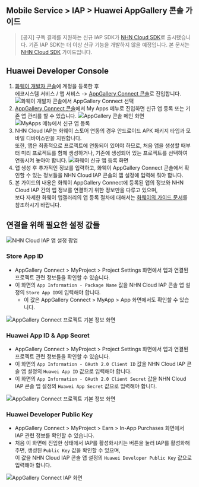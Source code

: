 ## Mobile Service > IAP > Huawei AppGallery 콘솔 가이드

> [공지]
> 구독 결제를 지원하는 신규 IAP SDK가 [NHN Cloud SDK](http://docs.toast.com/ko/TOAST/ko/toast-sdk/overview/)로 출시됐습니다.
> 기존 IAP SDK는 더 이상 신규 기능을 개발하지 않을 예정입니다.
> 본 문서는 [NHN Cloud SDK](http://docs.toast.com/ko/TOAST/ko/toast-sdk/overview/) 가이드입니다.

## Huawei Developer Console
1. [화웨이 개발자 콘솔](https://developer.huawei.com/consumer/en/console)에 계정을 등록한 후 <br/>
   에코시스템 서비스 / 앱 서비스 -> [AppGallery Connect 콘솔](https://developer.huawei.com/consumer/en/service/josp/agc/index.html#/)로 진입합니다.
   ![화웨이 개발자 콘솔에서 AppGallery Connect 선택](http://static.toastoven.net/prod_iap/huawei_console_kor.png)
2. [AppGallery Connect 콘솔](https://developer.huawei.com/consumer/en/service/josp/agc/index.html#/)에서 My Apps 메뉴로 진입하면 신규 앱 등록 또는 기존 앱 관리를 할 수 있습니다.
   ![AppGallery 콘솔 메인 화면](http://static.toastoven.net/prod_iap/huawei_console_app_main_eng.png)
   ![MyApps 메뉴에서 신규 앱 등록](http://static.toastoven.net/prod_iap/huawei_console_app_01_eng.png)
3. NHN Cloud IAP는 화웨이 스토어 연동의 경우 안드로이드 APK 패키지 타입과 모바일 디바이스만을 지원합니다.<br/>
   또한, 앱은 최종적으로 프로젝트에 연동되어 있어야 하므로, 처음 앱을 생성할 때부터 미리 프로젝트를 함께 생성하거나, 기존에 생성되어 있는 프로젝트를 선택하여 연동시켜 놓아야 합니다.
   ![화웨이 신규 앱 등록 화면](http://static.toastoven.net/prod_iap/huawei_console_app_02_eng.png)
4. 앱 생성 후 추가적인 정보를 입력하고, 화웨이 AppGallery Connect 콘솔에서 확인할 수 있는 정보들을 NHN Cloud IAP 콘솔의 앱 설정에 입력해 줘야 합니다.
5. 본 가이드의 내용은 화웨이 AppGallery Connect에 등록된 앱의 정보와 NHN Cloud IAP 간의 앱 정보를 연결하기 위한 정보만을 다루고 있으며, <br/> 보다 자세한 화웨이 앱갤러리의 앱 등록 절차에 대해서는 [화웨이의 가이드 문서](https://developer.huawei.com/consumer/en/doc/development/HMSCore-Guides/introduction-0000001050033062)를 참조하시기 바랍니다.

## 연결을 위해 필요한 설정 값들
![NHN Cloud IAP 앱 설정 팝업](http://static.toastoven.net/prod_iap/huawei_iap_console_kor.png)
### Store App ID
- AppGallery Connect > MyProject > Project Settings 화면에서 앱과 연결된 프로젝트 관련 정보들을 확인할 수 있습니다.
- 이 화면의 `App Information - Package Name` 값을 NHN Cloud IAP 콘솔 앱 설정의 `Store App ID`에 입력해야 합니다.
    - 이 값은 AppGallery Connect > MyApp > App 화면에서도 확인할 수 있습니다.

![AppGallery Connect 프로젝트 기본 정보 화면](http://static.toastoven.net/prod_iap/huawei_console_app_06_eng.png)

### Huawei App ID & App Secret
- AppGallery Connect > MyProject > Project Settings 화면에서 앱과 연결된 프로젝트 관련 정보들을 확인할 수 있습니다.
- 이 화면의 `App Information - OAuth 2.0 Client ID` 값을 NHN Cloud IAP 콘솔 앱 설정의 `Huawei App ID` 값으로 입력해야 합니다.
- 이 화면의 `App Information - OAuth 2.0 Client Secret` 값을 NHN Cloud IAP 콘솔 앱 설정의 `Huawei App Secret` 값으로 입력해야 합니다.

![AppGallery Connect 프로젝트 기본 정보 화면](http://static.toastoven.net/prod_iap/huawei_console_app_06_eng.png)

### Huawei Developer Public Key
- AppGallery Connect > MyProject > Earn > In-App Purchases 화면에서 IAP 관련 정보를 확인할 수 있습니다.
- 처음 이 화면에 진입한 상태에서 IAP를 활성화시키는 버튼을 눌러 IAP를 활성화해 주면, 생성된 `Public Key` 값을 확인할 수 있으며,<br/>
  이 값을 NHN Cloud IAP 콘솔 앱 설정의 `Huawei Developer Public Key` 값으로 입력해야 합니다.

![AppGallery Connect IAP 화면](http://static.toastoven.net/prod_iap/huawei_console_app_05_eng.png)